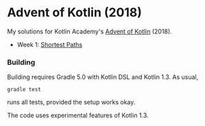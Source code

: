 # Advent of Kotlin (2018)

My solutions for Kotlin Academy's 
    [Advent of Kotlin](https://blog.kotlin-academy.com/the-advent-of-kotlin-2018-week-1-229e442a143)
(2018).

 * Week 1: [Shortest Paths](https://github.com/reitzig/advent-of-kotlin-2018/tree/master/src/main/kotlin/advent/week1)

### Building

Building requires Gradle 5.0 with Kotlin DSL and Kotlin 1.3. As usual,

    gradle test
    
runs all tests, provided the setup works okay.

The code uses experimental features of Kotlin 1.3.
